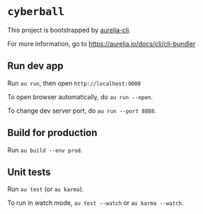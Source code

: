 # `cyberball`

This project is bootstrapped by [aurelia-cli](https://github.com/aurelia/cli).

For more information, go to https://aurelia.io/docs/cli/cli-bundler

## Run dev app

Run `au run`, then open `http://localhost:9000`

To open browser automatically, do `au run --open`.

To change dev server port, do `au run --port 8888`.


## Build for production

Run `au build --env prod`.

## Unit tests

Run `au test` (or `au karma`).

To run in watch mode, `au test --watch` or `au karma --watch`.
